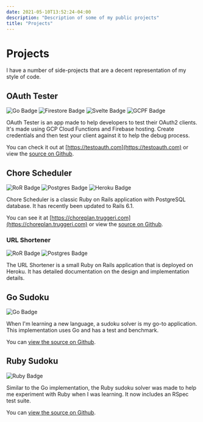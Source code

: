 ```yaml
---
date: 2021-05-10T13:52:24-04:00
description: "Description of some of my public projects"
title: "Projects"
---
```


# Projects

I have a number of side-projects that are a decent representation of my style of code.

## OAuth Tester

![Go Badge](https://img.shields.io/badge/-Go-0084c0?style=flat&labelColor=00ADD8&logo=go&logoColor=white)
![Firestore Badge](https://img.shields.io/badge/-Firestore-e6c152?style=flat&labelColor=FFCA28&logo=firebase&logoColor=white)
![Svelte Badge](https://img.shields.io/badge/-Svelte-e65c2e?style=flat&labelColor=FF3E00&logo=svelte&logoColor=white)
![GCPF Badge](https://img.shields.io/badge/-GCP_Functions-6794db?style=flat&labelColor=4285F4&logo=google-cloud&logoColor=white)

OAuth Tester is an app made to help developers to test their OAuth2 clients. It's made using GCP Cloud Functions and Firebase hosting. Create credentials and then test your client against it to help the debug process.

You can check it out at [https://testoauth.com](https://testoauth.com) or view the [source on Github](https://github.com/truggeri/oauth-debugger).

## Chore Scheduler

![RoR Badge](https://img.shields.io/badge/-Ruby_On_Rails-b32424?style=flat&labelColor=cc0000&logo=ruby-on-rails&logoColor=white)
![Postgres Badge](https://img.shields.io/badge/-PostgreSQL-426078?style=flat&labelColor=336791&logo=postgresql&logoColor=white)
![Heroku Badge](https://img.shields.io/badge/-Heroku-45197f?style=flat&labelColor=430098&logo=heroku&logoColor=white)

Chore Scheduler is a classic Ruby on Rails application with PostgreSQL database. It has recently been updated to Rails 6.1.

You can see it at [https://choreplan.truggeri.com](https://choreplan.truggeri.com) or view the [source on Github](https://github.com/truggeri/chore-schedule).

### URL Shortener

![RoR Badge](https://img.shields.io/badge/-Ruby_On_Rails-b32424?style=flat&labelColor=cc0000&logo=ruby-on-rails&logoColor=white)
![Postgres Badge](https://img.shields.io/badge/-PostgreSQL-426078?style=flat&labelColor=336791&logo=postgresql&logoColor=white)

The URL Shortener is a small Ruby on Rails application that is deployed on Heroku. It has detailed documentation on the design and implementation details.

## Go Sudoku

![Go Badge](https://img.shields.io/badge/-Go-0084c0?style=flat&labelColor=00ADD8&logo=go&logoColor=white)

When I'm learning a new language, a sudoku solver is my go-to application. This implementation uses Go and has a test and benchmark.

You can [view the source on Github](https://github.com/truggeri/go-sudoku).

## Ruby Sudoku

![Ruby Badge](https://img.shields.io/badge/-Ruby-81302f?style=flat&labelColor=9a1c19&logo=ruby&logoColor=white)

Similar to the Go implementation, the Ruby sudoku solver was made to help me experiment with Ruby when I was learning. It now includes an RSpec test suite.

You can [view the source on Github](https://github.com/truggeri/ruby-sudoku).
